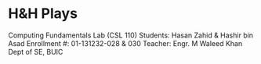 # H&H Plays
Computing Fundamentals Lab (CSL 110) 
Students: Hasan Zahid & Hashir bin Asad
Enrollment #: 01-131232-028 & 030
Teacher: Engr. M Waleed Khan 
Dept of SE, BUIC
